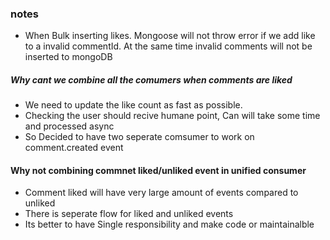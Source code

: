 ### notes

-  When Bulk inserting likes. Mongoose will not throw error if we add like to a invalid commentId.
   At the same time invalid comments will not be inserted to mongoDB

##### Why cant we combine all the comumers when comments are liked

-  We need to update the like count as fast as possible.
-  Checking the user should recive humane point, Can will take some time and processed async
-  So Decided to have two seperate comsumer to work on comment.created event

#### Why not combining commnet liked/unliked event in unified consumer

-  Comment liked will have very large amount of events compared to unliked
-  There is seperate flow for liked and unliked events
-  Its better to have Single responsibility and make code or maintainalble
